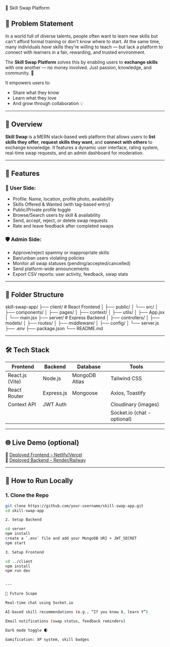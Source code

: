 💼 Skill Swap Platform

## 🚨 Problem Statement

In a world full of diverse talents, people often want to learn new skills but can't afford formal training or don't know where to start. At the same time, many individuals *have* skills they're willing to teach — but lack a platform to connect with learners in a fair, rewarding, and trusted environment.

The **Skill Swap Platform** solves this by enabling users to **exchange skills** with one another — no money involved. Just passion, knowledge, and community. 🙌

It empowers users to:
- Share what they know
- Learn what they love
- And grow through collaboration 💡

---

## 🚀 Overview

**Skill Swap** is a MERN stack-based web platform that allows users to **list skills they offer**, **request skills they want**, and **connect with others** to exchange knowledge. It features a dynamic user interface, rating system, real-time swap requests, and an admin dashboard for moderation.

---

## 🔧 Features

### 👤 User Side:
- Profile: Name, location, profile photo, availability
- Skills Offered & Wanted (with tag-based entry)
- Public/Private profile toggle
- Browse/Search users by skill & availability
- Send, accept, reject, or delete swap requests
- Rate and leave feedback after completed swaps

### 🛡️ Admin Side:
- Approve/reject spammy or inappropriate skills
- Ban/unban users violating policies
- Monitor all swap statuses (pending/accepted/cancelled)
- Send platform-wide announcements
- Export CSV reports: user activity, feedback, swap stats

---

## 📁 Folder Structure

skill-swap-app/ ├── client/                # React Frontend │   ├── public/ │   └── src/ │       ├── components/ │       ├── pages/ │       ├── context/ │       ├── utils/ │       ├── App.jsx │       └── main.jsx ├── server/                # Express Backend │   ├── controllers/ │   ├── models/ │   ├── routes/ │   ├── middleware/ │   ├── config/ │   └── server.js ├── .env ├── package.json └── README.md

---

## 🛠️ Tech Stack

| Frontend       | Backend     | Database     | Tools              |
|----------------|-------------|--------------|---------------------|
| React.js (Vite) | Node.js     | MongoDB Atlas | Tailwind CSS       |
| React Router   | Express.js  | Mongoose      | Axios, Toastify     |
| Context API    | JWT Auth    |               | Cloudinary (images) |
|                 |             |               | Socket.io (chat - optional) |

---

## 🌐 Live Demo (optional)

🔗 [Deployed Frontend – Netlify/Vercel](#)  
🔗 [Deployed Backend – Render/Railway](#)  

---

## 🧪 How to Run Locally

### 1. Clone the Repo
```bash
git clone https://github.com/your-username/skill-swap-app.git
cd skill-swap-app

2. Setup Backend

cd server
npm install
create a `.env` file and add your MongoDB URI + JWT_SECRET
npm start

3. Setup Frontend

cd ../client
npm install
npm run dev


---

🧠 Future Scope

Real-time chat using Socket.io

AI-based skill recommendations (e.g., “If you know X, learn Y”)

Email notifications (swap status, feedback reminders)

Dark mode toggle 🌒

Gamification: XP system, skill badges
